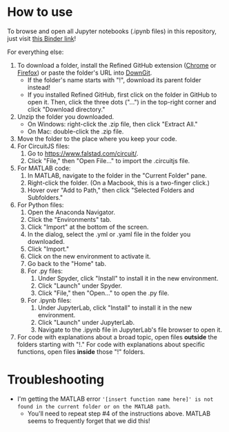 # How to use
To browse and open all Jupyter notebooks (.ipynb files) in this repository, just visit [this Binder link](https://mybinder.org/v2/gh/hingels/OU-Biomedical-Engineering-Unofficial/HEAD)!

For everything else:
1. To download a folder, install the Refined GitHub extension ([Chrome](https://chrome.google.com/webstore/detail/refined-github/hlepfoohegkhhmjieoechaddaejaokhf) or [Firefox](https://addons.mozilla.org/en-US/firefox/addon/refined-github-/?utm_source=addons.mozilla.org)) or paste the folder's URL into [DownGit](https://minhaskamal.github.io/DownGit).
   * If the folder's name starts with "!", download its parent folder instead!
   * If you installed Refined GitHub, first click on the folder in GitHub to open it. Then, click the three dots ("...") in the top-right corner and click "Download directory."
2. Unzip the folder you downloaded.
   * On Windows: right-click the .zip file, then click "Extract All."
   * On Mac: double-click the .zip file.
3. Move the folder to the place where you keep your code.
4. For CircuitJS files:
   1. Go to https://www.falstad.com/circuit/.
   2. Click "File," then "Open File…" to import the .circuitjs file.
5. For MATLAB code:
   1. In MATLAB, navigate to the folder in the "Current Folder" pane.
   2. Right-click the folder. (On a Macbook, this is a two-finger click.)
   3. Hover over "Add to Path," then click "Selected Folders and Subfolders."
6. For Python files:
   1. Open the Anaconda Navigator.
   2. Click the "Environments" tab.
   3. Click "Import" at the bottom of the screen.
   4. In the dialog, select the .yml or .yaml file in the folder you downloaded.
   5. Click "Import."
   6. Click on the new environment to activate it.
   7. Go back to the "Home" tab.
   8. For .py files:
      1. Under Spyder, click "Install" to install it in the new environment.
      2. Click "Launch" under Spyder.
      3. Click "File," then "Open…" to open the .py file.
   9. For .ipynb files:
      1. Under JupyterLab, click "Install" to install it in the new environment.
      2. Click "Launch" under JupyterLab.
      3. Navigate to the .ipynb file in JupyterLab's file browser to open it.
7. For code with explanations about a broad topic, open files **outside** the folders starting with "!." For code with explanations about specific functions, open files **inside** those "!" folders.

# Troubleshooting
* I'm getting the MATLAB error `'[insert function name here]' is not found in the current folder or on the MATLAB path`.
  * You'll need to repeat step #4 of the instructions above. MATLAB seems to frequently forget that we did this!
